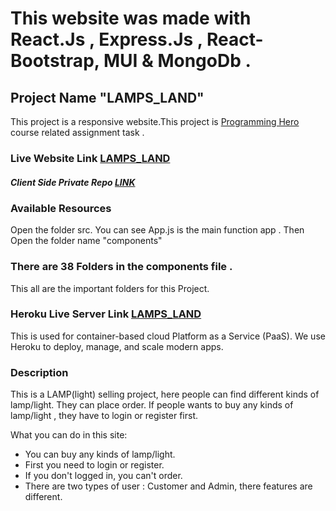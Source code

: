 # This website was made with React.Js , Express.Js , React-Bootstrap, MUI & MongoDb .
## Project Name "LAMPS_LAND"
This project is a responsive website.This project is [Programming Hero](https://web.programming-hero.com/) course related assignment task .

### Live Website Link [LAMPS_LAND](https://lamps-land.web.app/)
##### Client Side Private Repo [LINK](https://github.com/programming-hero-web-course-4/niche-website-client-side-sakibrokoni)

### Available Resources
Open the folder src. You can see App.js is the main function app .
Then Open the folder name "components"
### There are 38 Folders in the components file .
This all are the important folders for this Project.

### Heroku Live Server Link [LAMPS_LAND](https://rocky-sands-89317.herokuapp.com/) 
This is used for container-based cloud Platform as a Service (PaaS). We use Heroku to deploy, manage, and scale modern apps. 

### Description

This is a LAMP(light) selling project, here people can find different kinds of lamp/light. They can place order. If people wants to buy any kinds of lamp/light , they have to login or register first.

What you can do in this site:

- You can buy any kinds of lamp/light.
- First you need to login or register.
- If you don't logged in, you can't order.
- There are two types of user : Customer and Admin, there features are different.
